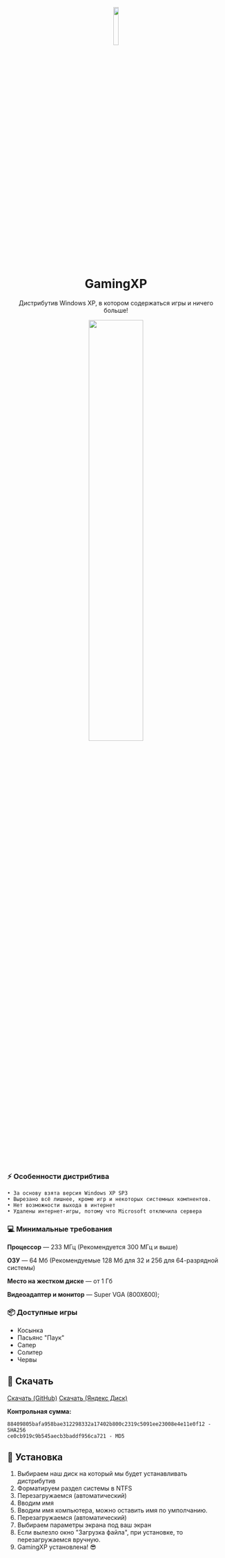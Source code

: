 <div align="center"><img src="https://user-images.githubusercontent.com/79802366/183930426-920569b4-baca-4e75-adb5-43528024dc06.png" width="15%" height="15%"></div>
  <h1 align="center">GamingXP</h1>
  <p align="center">Дистрибутив Windows XP, в котором содержаться игры и ничего больше!</p>
<div align="center">
<img src="https://user-images.githubusercontent.com/79802366/183933199-f38c30aa-b5cb-4a77-a8d8-f7f0cf5d5a12.png" width="50%" height="50%" align="center">
</div>

### :zap: Особенности дистрибтива
    • За основу взята версия Windows XP SP3
    • Вырезано всё лишнее, кроме игр и некоторых системных компнентов.
    • Нет возможности выхода в интернет
    • Удалены интернет-игры, потому что Microsoft отключила сервера

### :computer: Минимальные требования

**Процессор** — 233 МГц (Рекомендуется 300 МГц и выше)

**ОЗУ** — 64 Мб (Рекомендуемые 128 Мб для 32 и 256 для 64-разрядной системы)

**Место на жестком диске** — от 1 Гб

**Видеоадаптер и монитор** — Super VGA (800X600);

### :package: Доступные игры

- Косынка
- Пасьянс "Паук"
- Сапер
- Солитер
- Червы

## :floppy_disk: Скачать
<a href="https://github.com/UnSkillTeam/GamingXP/releases/tag/Release">Скачать (GitHub)</a>
<a href="https://disk.yandex.ru/d/8BIPfMwMoU8ibQ">Скачать (Яндекс Диск)</a>

**Контрольная сумма:**

    88409805bafa958bae312298332a17402b800c2319c5091ee23008e4e11e0f12 - SHA256
    ce0cb919c9b545aecb3baddf956ca721 - MD5

## :dvd: Установка
1. Выбираем наш диск на который мы будет устанавливать дистрибутив
2. Форматируем раздел системы в NTFS
3. Перезагружаемся (автоматический)
4. Вводим имя
5. Вводим имя компьютера, можно оставить имя по умполчанию.
6. Перезагружаемся (автоматический)
7. Выбираем параметры экрана под ваш экран
8. Если вылезло окно "Загрузка файла", при установке, то перезагружаемся вручную.
9. GamingXP установлена! :sunglasses:
